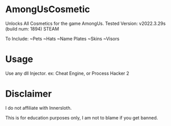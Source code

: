 # AmongUsCosmetic
Unlocks All Cosmetics for the game AmongUs.
Tested Version: v2022.3.29s (build num: 1894) STEAM 

To Include:
~Pets
~Hats
~Name Plates
~Skins
~Visors

# Usage
Use any dll Injector. ex: Cheat Engine, or Process Hacker 2

# Disclaimer
I do not affiliate with Innersloth.

This is for education purposes only, I am not to
blame if you get banned.

